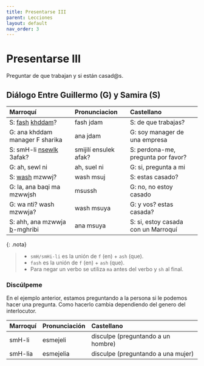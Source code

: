 ```yaml
---
title: Presentarse III
parent: Lecciones
layout: default
nav_order: 3
---
```


# Presentarse III

Preguntar de que trabajan y si están casad@s.

## Diálogo Entre Guillermo (G) y Samira (S)

| Marroquí                                                             | Pronunciacion         | Castellano                          |
|:---------------------------------------------------------------------|:----------------------|:------------------------------------|
| S: [fash](../preguntas/de-que) [khddam](../verbos/trabajar)? | fash jdam             | S: de que trabajas?                 |
| G: ana khddam manager F sharika                                      | ana jdam              | G: soy manager de una empresa       |
| S: smH-li [nsewlk](../verbos/preguntar) 3afak?                   | smijilí ensulek afak? | S: perdona-me, pregunta por favor?  |
| G: ah, sewl ni                                                      | ah, suel ni          | G: si, pregunta a mi                |
| S: [wash](../preguntas/acaso) mzwwj?                             | wash msuj             | S: estas casado?                    |
| G: la, ana baqi ma mzwwjsh                                           | msussh                | G: no, no estoy casado              |
| G: wa nti? wash mzwwja?                                              | wash msuya            | G: y vos? estas casada?             |
| S: ahh, ana mzwwja [b](../vocabulario/preposiciones)-mghribi       | ana msuya             | S: si, estoy casada con un Marroquí |


{: .nota}
> - `smH/smHi-li` es la unión de `f` (en) + `ash` (que).
> - `fash` es la unión de `f` (en) + `ash` (que).
> - Para negar un verbo se utiliza `ma` antes del verbo y `sh` al final.


### Discúlpeme  
En el ejemplo anterior, estamos preguntando a la persona si le podemos hacer una pregunta. Como hacerlo cambia dependiendo del genero del interlocutor.

| Marroquí | Pronunciación | Castellano                         |
|:---------|:--------------|:-----------------------------------|
| smH-li   | esmejeli      | disculpe (preguntando a un hombre) |
| smH-lia  | esmejelia     | disculpe (preguntando a una mujer) |